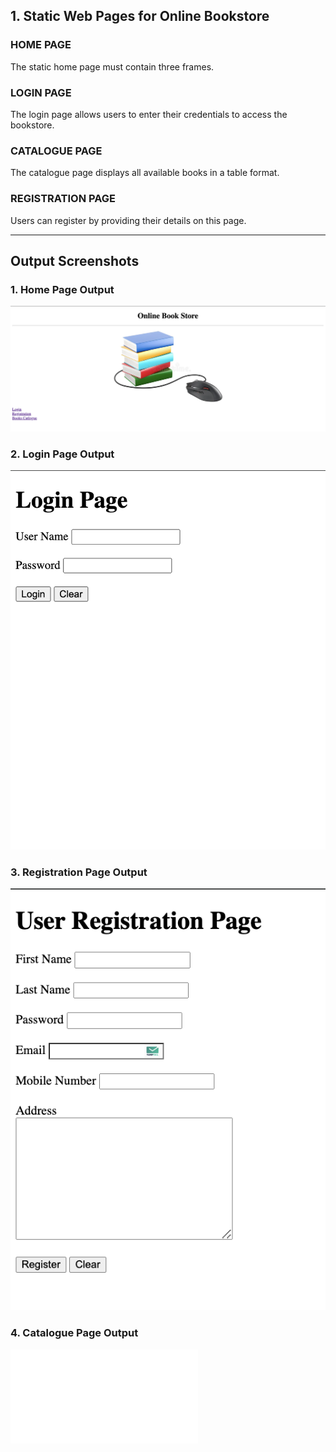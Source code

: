 ## 1. Static Web Pages for Online Bookstore

### HOME PAGE
The static home page must contain three frames.

### LOGIN PAGE
The login page allows users to enter their credentials to access the bookstore.

### CATALOGUE PAGE
The catalogue page displays all available books in a table format.

### REGISTRATION PAGE
Users can register by providing their details on this page.

---

## Output Screenshots

### 1. Home Page Output
![Login Page Output](source/home.png)

### 2. Login Page Output
![Login Page Output](./source/login.png)

### 3. Registration Page Output
![Registration Page Output](source/reg.png)

### 4. Catalogue Page Output
![Catalogue Page Output](catlogue.html)


